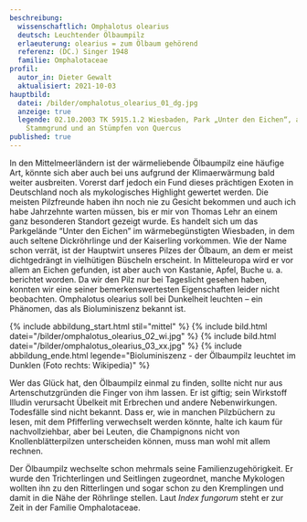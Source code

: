 ```yaml
---
beschreibung:
  wissenschaftlich: Omphalotus olearius
  deutsch: Leuchtender Ölbaumpilz
  erlaeuterung: olearius = zum Ölbaum gehörend
  referenz: (DC.) Singer 1948
  familie: Omphalotaceae
profil:
  autor_in: Dieter Gewalt
  aktualisiert: 2021-10-03
hauptbild:
  datei: /bilder/omphalotus_olearius_01_dg.jpg
  anzeige: true
  legende: 02.10.2003 TK 5915.1.2 Wiesbaden, Park „Unter den Eichen“, am
    Stammgrund und an Stümpfen von Quercus
published: true
---
```

In den Mittelmeerländern ist der wärmeliebende Ölbaumpilz eine häufige Art, könnte sich aber auch bei uns aufgrund der Klimaerwärmung bald weiter ausbreiten. Vorerst darf jedoch ein Fund dieses prächtigen Exoten in Deutschland noch als mykologisches Highlight gewertet werden. Die meisten Pilzfreunde haben ihn noch nie zu Gesicht bekommen und auch ich habe Jahrzehnte warten müssen, bis er mir von Thomas Lehr an einem ganz besonderen Standort gezeigt wurde. Es handelt sich um das Parkgelände “Unter den Eichen” im wärmebegünstigten Wiesbaden, in dem auch seltene Dickröhrlinge und der Kaiserling vorkommen. Wie der Name schon verrät, ist der Hauptwirt unseres Pilzes der Ölbaum, an dem er meist dichtgedrängt in vielhütigen Büscheln erscheint. In Mitteleuropa wird er vor allem an Eichen gefunden, ist aber auch von Kastanie, Apfel, Buche u. a. berichtet worden. Da wir den Pilz nur bei Tageslicht gesehen haben, konnten wir eine seiner bemerkenswertesten Eigenschaften leider nicht beobachten. Omphalotus olearius soll bei Dunkelheit leuchten – ein Phänomen, das als Bioluminiszenz bekannt ist.

{% include abbildung_start.html stil="mittel" %}
{% include bild.html datei="/bilder/omphalotus_olearius_02_wi.jpg" %}
{% include bild.html datei="/bilder/omphalotus_olearius_03_xx.jpg" %}
{% include abbildung_ende.html legende="Bioluminiszenz - der Ölbaumpilz leuchtet im Dunklen  (Foto rechts: Wikipedia)" %}

Wer das Glück hat, den Ölbaumpilz einmal zu finden, sollte nicht nur aus Artenschutzgründen die Finger von ihm lassen. Er ist giftig; sein Wirkstoff Illudin verursacht Übelkeit mit Erbrechen und andere Nebenwirkungen. Todesfälle sind nicht bekannt. Dass er, wie in manchen Pilzbüchern zu lesen, mit dem Pfifferling verwechselt werden könnte, halte ich kaum für nachvollziehbar, aber bei Leuten, die Champignons nicht von Knollenblätterpilzen unterscheiden können, muss man wohl mit allem rechnen.

Der Ölbaumpilz wechselte schon mehrmals seine Familienzugehörigkeit. Er wurde den Trichterlingen und Seitlingen zugeordnet, manche Mykologen wollten ihn zu den Ritterlingen und sogar schon zu den Kremplingen und damit in die Nähe der Röhrlinge stellen. Laut *Index fungorum* steht er zur Zeit in der Familie Omphalotaceae.